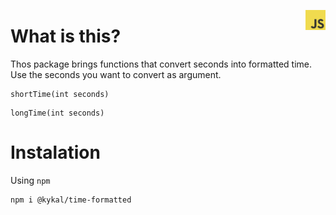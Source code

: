 [<img align="right" alt="JavaScript" width="32px" src="https://raw.githubusercontent.com/github/explore/main/topics/javascript/javascript.png" />][JavaScript_Site]

[JavaScript_Site]: https://developer.mozilla.org/en-US/docs/Web/JavaScript

# What is this?

Thos package brings functions that convert seconds into formatted time. Use the seconds you want to convert as argument.
```JS
shortTime(int seconds)
```
```JS
longTime(int seconds)
```

# Instalation

Using ``npm``
```SSH
npm i @kykal/time-formatted
```
